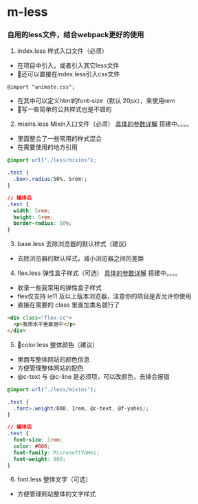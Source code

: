 # m-less

### 自用的less文件，结合webpack更好的使用

1. index.less  样式入口文件（必须）
- 在项目中引入，或者引入其它less文件
- 还可以直接在index.less引入css文件
```less
@import "animate.css";
```
- 在其中可以定义html的font-size（默认 20px），来使用rem
- 写一些简单的公共样式也是不错的

2. mixins.less  Mixin入口文件（必须）
[具体的参数详解](https://ououe.com) 搭建中。。。。
- 里面整合了一些常用的样式混合
- 在需要使用的地方引用
```css
@import url("./less/mixins");

.test {
  .box>.radius(50%, 5rem);
}

// 编译后
.test {
  width: 5rem;
  height: 5rem;
  border-radius: 50%;
}
```

3. base.less  去除浏览器的默认样式（建议）
- 去除浏览器的默认样式，减小浏览器之间的差距

4. flex.less  弹性盒子样式（可选）
[具体的参数详解](https://ououe.com) 搭建中。。。。
- 收录一些我常用的弹性盒子样式
- flex仅支持 ie11 及以上版本浏览器，注意你的项目是否允许你使用
- 直接在需要的 class 里面加类名就行了
```html
<div class="flex-cc">
  <p>我想水平垂直居中</p>
</div>
```

5. color.less  整体颜色（建议）
- 里面写整体网站的颜色信息
- 方便管理整体网站的配色
- @c-text 与 @c-line 是必须项，可以改颜色，去掉会报错
```css
@import url("./less/mixins");

.test {
  .font>.weight(800, 1rem, @c-text, @f-yahei);
}

// 编译后
.test {
  font-size: 1rem;
  color: #666;
  font-family: MicrosoftYaHei;
  font-weight: 800;
}
```

6. font.less  整体文字（可选）
- 方便管理网站整体的文字样式